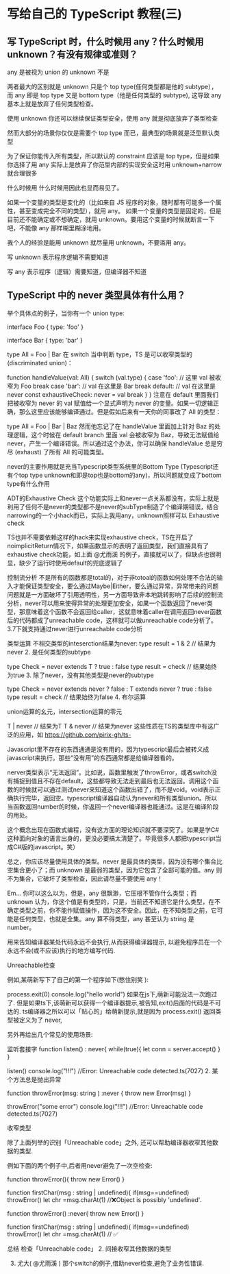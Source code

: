 # 写给自己的 TypeScript 教程(三)<!-- omit in toc -->

## 写 TypeScript 时，什么时候用 any？什么时候用 unknown？有没有规律或准则？

any 是被视为 union 的 unknown 不是

两者最大的区别就是 unknown 只是个 top type(任何类型都是他的 subtype），而 any 即是 top type 又是 bottom type（他是任何类型的 subtype), 这导致 any 基本上就是放弃了任何类型检查。

使用 unknown 你还可以继续保证类型安全，使用 any 就是彻底放弃了类型检查

然而大部分的场景你仅仅是需要个 top type 而已，最典型的场景就是泛型默认类型

为了保证你能传入所有类型，所以默认的 constraint 应该是 top type，但是如果你选择了用 any 实际上是放弃了你范型内部的实现安全这时用 unknown+narrow 就合理很多

什么时候用
什么时候用因此也显而易见了。

如果一个变量的类型是变化的（比如来自 JS 程序的对象，随时都有可能多一个属性，甚至变成完全不同的类型），就用 any。
如果一个变量的类型是固定的，但是目前还不能确定或不想确定，就用 unknown。要用这个变量的时候就断言一下吧，不能像 any 那样糊里糊涂地用。

我个人的经验是能用 unknown 就尽量用 unknown，不要滥用 any。

写 unknown 表示程序逻辑不需要知道

写 any 表示程序（逻辑）需要知道，但编译器不知道

## TypeScript 中的 never 类型具体有什么用？

举个具体点的例子，当你有一个 union type:

interface Foo {
  type: 'foo'
}

interface Bar {
  type: 'bar'
}

type All = Foo | Bar
在 switch 当中判断 type，TS 是可以收窄类型的 (discriminated union)：

function handleValue(val: All) {
  switch (val.type) {
    case 'foo':
      // 这里 val 被收窄为 Foo
      break
    case 'bar':
      // val 在这里是 Bar
      break
    default:
      // val 在这里是 never
      const exhaustiveCheck: never = val
      break
  }
}
注意在 default 里面我们把被收窄为 never 的 val 赋值给一个显式声明为 never 的变量。如果一切逻辑正确，那么这里应该能够编译通过。但是假如后来有一天你的同事改了 All 的类型：

type All = Foo | Bar | Baz
然而他忘记了在 handleValue 里面加上针对 Baz 的处理逻辑，这个时候在 default branch 里面 val 会被收窄为 Baz，导致无法赋值给 never，产生一个编译错误。所以通过这个办法，你可以确保 handleValue 总是穷尽 (exhaust) 了所有 All 的可能类型。

never的主要作用就是充当Typescript类型系统里的Bottom Type (Typescript还有个top type unknown和即是top也是bottom的any)，所以问题就变成了bottom type有什么作用

ADT的Exhaustive Check
这个功能实际上和never一点关系都没有，实际上就是利用了任何不是never的类型都不是never的subType制造了个编译期错误，结合narrowing的一个小hack而已，实际上我用any，unknown照样可以 Exhaustive check


TS也并不需要依赖这样的hack来实现exhaustive check，TS在开启了noimplicitReturn情况下，如果函数显示的表明了返回类型，我们直接具有了exhaustive check功能，如上面 
@尤雨溪
 的例子，直接就可以了，但缺点也很明显，缺少了运行时使用default的兜底逻辑了


控制流分析
不是所有的函数都是total的，对于非totoal的函数如何处理不合法的输入才能保证类型安全，要么通过Maybe|Either，要么通过异常，异常带来的问题问题就是一方面破坏了引用透明性，另一方面导致非本地跳转影响了后续的控制流分析，never可以用来使得异常的处理更加安全，如果一个函数返回了never类型，那意味着这个函数不会返回给caller，这就意味着caller在调用返回never函数后的代码都成了unreachable code，这样就可以做unreachable code分析了。3.7下就支持通过never进行unreachable code分析




类型运算
不相交类型的inteserction结果为never:
type result = 1 & 2 // 结果为never
2. 是任何类型的subtype

type Check<T> = never extends T ? true : false
type result = check<xxx> // 结果始终为true
3. 除了never，没有其他类型是never的subtype

type Check<T> = never extends never ? false : T extends never ? true : false
type result = check<xxx> // 结果始终为false
4. 布尔运算

union运算的幺元，intersection运算的零元

T | never // 结果为T
T & never // 结果为never
这些性质在TS的类型库中有这广泛的应用，如 https://github.com/pirix-gh/ts-

Javascript里不存在的东西通通是没有用的，因为typescript最后会被转义成javascript来执行。那些“没有用”的东西通常都是给编译器看的。

nerver类型表示“无法返回”。比如说，函数里触发了throwError，或者switch没有捕捉到值且不存在default，这些都导致无法走到最后也无法返回。调用这个函数的时候就可以通过测试never来知道这个函数出错了，而不是void。void表示正确执行完毕，返回空。typescript编译器自动认为never和所有类型union。所以当函数返回number的时候，你返回一个never编译器也能通过。这是在编译阶段的用处。

这个概念出现在函数式编程，没有这方面的理论知识就不要深究了。如果是学C#这种面向对象的语言出身的，更没必要搞太清楚了。毕竟很多人都把typescript当成C#版的javascript。笑）

总之，你应该尽量使用具体的类型。never 是最具体的类型，因为没有哪个集合比空集合更小了；而 unknown 是最弱的类型，因为它包含了全部可能的值。any 则不为集合，它破坏了类型检查，因此请尽量不要使用 any！

Em... 你可以这么以为，但是，any 很飘渺，它压根不管你什么类型；而 unknown 认为，你这个值是有类型的，只是，当前还不知道它是什么类型，在不确定类型之前，你不能作赋值操作，因为这不安全。因此，在不知类型之前，它可能是任何类型，也就是全集。any 算不得类型，any 甚至认为 string 是 number。

用来告知编译器某处代码永远不会执行,从而获得编译器提示, 以避免程序员在一个永远不会(或不应该)执行的地方编写代码.

Unreachable检查

例如,某萌新写下了自己的第一个程序如下(憋住别笑 ):

process.exit(0)
console.log("hello world")
如果在js下,萌新可能没法一次跑过了. 但是如果ts下,该萌新可以获得一个编译器提示,被告知,exit()后面的代码是不可达的. ts编译器之所以可以「贴心的」给萌新提示,就是因为 process.exit() 返回类型被定义为了 never,

另外再给出几个常见的使用场景:

监听套接字
function listen() : never{
    while(true){
        let conn = server.accept()
    }
}

listen()
console.log("!!!")  //Error: Unreachable code detected.ts(7027)
2. 某个方法总是抛出异常

function throwError(msg: string ) :never {
    throw new Error(msg)
}

throwError("some error")
console.log("!!!")  //Error: Unreachable code detected.ts(7027)


收窄类型

除了上面列举的识别「Unreachable code」之外, 还可以帮助编译器收窄其他数据的类型.

例如下面的两个例子中,后者用never避免了一次空检查:

function throwError(){
    throw new Error()
}

function firstChar(msg : string | undefined){
    if(msg==undefined)
        throwError()
    let chr =msg.charAt(1) //❌Object is possibly 'undefined'.


function throwError()  :never{
    throw new Error()
}

function firstChar(msg : string | undefined){
    if(msg==undefined)
        throwError()
    let chr =msg.charAt(1) // ✅


总结
检查「Unreachable code」
2. 间接收窄其他数据的类型

3. 尤大( 
@尤雨溪
 ) 那个switch的例子,借助never检查,避免了业务性错误.
## 

<!-- TypeScript 有哪些设计缺陷？
最大缺陷也是最大优势就是兼容 js 了

同时有 null 和 undefined，很多正常语言是只有 null 没有 undefined。

一：合成事件层太厚了。我一直在关注这个 issue React Fire: Modernizing React DOM · Issue #13525 · facebook/react 。现代浏览器的 DOM API 已经趋于一致和稳定。只要放弃 IE，打薄事件层，立刻可以让 react-dom 大幅度瘦身。

并且这个合成事件带来了和原生事件不一致的地方。最著名的莫过于 onChange 和 onInput。

另外说到 onChange，还有个不得不吐的槽：

const App = () => {
const [value, setValue] = React.useState("");
const onChange = React.useCallback((ev: React.ChangeEvent<HTMLInputElement>) => {
setValue(ev.target.value);
}, []);
return <input value={value} onChange={onChange} />;
}
有时候，不需要绑定 input 的 value，不需要频繁更新，因为更新可能是个昂贵的操作，比如搜索数据库。

那怎么办？用非受控组件，使用更新频率低的事件，比如 onBlur。当然非受控组件，传入 value 会阻止用户输入，解决方法是用 defaultValue。

const App = () => {
const [value, setValue] = React.useState("");
const onBlur = React.useCallback((ev: React.ChangeEvent<HTMLInputElement>) => {
setValue(ev.target.value);
}, []);
return <input defaultValue={value} onBlur={onBlur} />;
};
你以为这就完了？

看上去没问题，但是实际上如果你在其他地方更新了 value，就会发现这个更新没办法反映到 input 上， defaultValue 真的是非常 lazy 的值，由于 react 的渲染机制，它真的只会更新一次。

这时候你有两种解决方案：

（1）：添加 key，让 input 强制更新

const App = () => {
const [value, setValue] = React.useState("");
const onBlur = React.useCallback((ev: React.ChangeEvent<HTMLInputElement>) => {
setValue(ev.target.value);
}, []);
return <input key={value} defaultValue={value} onBlur={onBlur} />;
};
受控组件是更新其中的值，而我们这里要更新整个 input 组件，虽然更新频率低了，但是更新一次代价大了。我们有第二种方法。

（2）：用 ref 指向真实 dom 节点，在适当时机手动更新其中的值。

const App = () => {
const [value, setValue] = React.useState("");
const ref = React.useRef<HTMLInputElement>(null);
React.useEffect(() => {
ref.current!.value = value;
}, [value]);
const onBlur = React.useCallback((ev: React.ChangeEvent<HTMLInputElement>) => {
setValue(ev.target.value);
}, []);
return <input ref={ref} defaultValue={value} onBlur={onBlur} />;
};
好了，但是对比受控组件，我们写了更多的代码。

我甚至专门抽象出一个自定义 hook 来专门做这件事。╮( •́ω•̀)╭

这一切都是因为， onChange 的语义在 React 里变成了 onInput，而原本的 onChange 缺失，这样的“半受控组件”只能用非受控组件，自己来操纵 dom 更新其中的值。

并且，这个问题我觉得很难修复，因为已经有大量的现存代码依赖这个行为，你很难去劝说大家全都改成 onInput。（除非发布大版本 React 17，升级表示接受 breaking change

二：JSX 转换到 JS 丢失了一部分信息。这部分算是 JSX 的，可能和 React 关系不大。

比如说，一段代码：

const App = () => {
const [a, setA] = React.useState(0);
const [b, setB] = React.useState(0);

    return (
        <div className="counter">
            <button onClick={() => setA((a) => a + 1)}>{a}</button>
            <button onClick={() => setB((b) => b + 1)}>{b}</button>
            <section className="output">{a + b}</section>
        </div>
    );

};
经过 babel/tsc 转换后变成了这样

const App = () => {
const [a, setA] = React.useState(0);
const [b, setB] = React.useState(0);
return React.createElement(
"div",
{ className: "counter" },
React.createElement("button", { onClick: () => setA((a) => a + 1) }, a),
React.createElement("button", { onClick: () => setB((b) => b + 1) }, b),
React.createElement("section", { className: "output" }, a + b)
);
};
注意，在 JSX 中，className 的值都是静态的，在整个渲染周期内都没有改变的可能，而两个 button 中的 a 和 b 都是动态的，会随着应用状态的转移而发生改变。

是静态还是动态，我们在 JSX 中看得清清楚楚，然而转换成 JavaScript，喂给 React.createElement 函数，它并不能知道 "counter"，"output"这样的字面量，和 a, b 这样的变量有什么不同。这中间一些有用的信息就丢失了。

这是静态分析就能知道的信息，可以提供给 diff 算法，减轻 diff 负担。

这其中的想法来源于 lit-html，如果可能的话，是以后可以优化的点。

写完发现槽点都是集中在 react-dom 上，其实 react 不一定是以 react-dom 为渲染器的，它还有其他的比如 react-native（我没用过，可能槽点更多吧），甚至你能用 react 输出 PDF。

暂时先吐槽这么多。有缘更新。

(提交完，发现 JSX 的高亮没了，修改再提交，发现还是没有，知乎的编辑器太烂了！！！ -->
